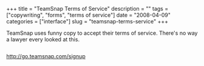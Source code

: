 +++
title = "TeamSnap Terms of Service"
description = ""
tags = ["copywriting", "forms", "terms of service"]
date = "2008-04-09"
categories = ["interface"]
slug = "teamsnap-terms-service"
+++


<p>TeamSnap uses funny copy to accept their terms of service. There's no way a lawyer every looked at this.</p>
<div id="screens-full" class="clear"><div class="fullimg clear"><a href="http://media.konigi.com/interface/teamsnap-tos-1.png" class="group" rel="group" title="1. "><img src="http://media.konigi.com/interface/teamsnap-tos-1.png" alt="" class="img-responsive"></a></div></div>        
<p><a href="http://go.teamsnap.com/signup">http://go.teamsnap.com/signup</a></p>

